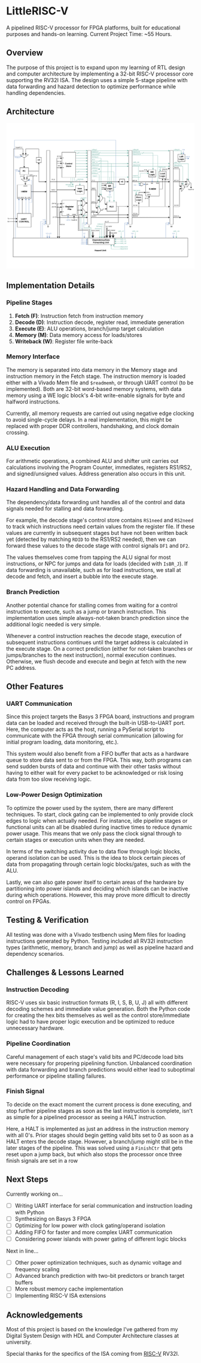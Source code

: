 # LittleRISC-V

A pipelined RISC-V processor for FPGA platforms, built for educational purposes and hands-on learning. Current Project Time: ~55 Hours.

## Overview

The purpose of this project is to expand upon my learning of RTL design and computer architecture by implementing a 32-bit RISC-V processor core supporting the RV32I ISA. The design uses a simple 5-stage pipeline with data forwarding and hazard detection to optimize performance while handling dependencies.

## Architecture

![little-risc-v architecture](./readme/little-risc-v-architecture200.png "little-risc-v architecture")

## Implementation Details

### Pipeline Stages
1. **Fetch (F)**: Instruction fetch from instruction memory
2. **Decode (D)**: Instruction decode, register read, immediate generation
3. **Execute (E)**: ALU operations, branch/jump target calculation
4. **Memory (M)**: Data memory access for loads/stores
5. **Writeback (W)**: Register file write-back

### Memory Interface
The memory is separated into data memory in the Memory stage and instruction memory in the Fetch stage. The instruction memory is loaded either with a Vivado Mem file and `$readmemh`, or through UART control (to be implemented). Both are 32-bit word-based memory systems, with data memory using a WE logic block's 4-bit write-enable signals for byte and halfword instructions.

Currently, all memory requests are carried out using negative edge clocking to avoid single-cycle delays. In a real implementation, this might be replaced with proper DDR controllers, handshaking, and clock domain crossing.

### ALU Execution
For arithmetic operations, a combined ALU and shifter unit carries out calculations involving the Program Counter, immediates, registers RS1/RS2, and signed/unsigned values. Address generation also occurs in this unit.

### Hazard Handling and Data Forwarding
The dependency/data forwarding unit handles all of the control and data signals needed for stalling and data forwarding. 

For example, the decode stage's control store contains `RS1need` and `RS2need` to track which instructions need certain values from the register file. If these values are currently in subsequent stages but have not been written back yet (detected by matching `RDID` to the RS1/RS2 needed), then we can forward these values to the decode stage with control signals `DF1` and `DF2`. 

The values themselves come from tapping the ALU signal for most instructions, or NPC for jumps and data for loads (decided with `IsBR_J`). If data forwarding is unavailable, such as for load instructions, we stall at decode and fetch, and insert a bubble into the execute stage. 

### Branch Prediction
Another potential chance for stalling comes from waiting for a control instruction to execute, such as a jump or branch instruction. This implementation uses simple always-not-taken branch prediction since the additional logic needed is very simple. 

Whenever a control instruction reaches the decode stage, execution of subsequent instructions continues until the target address is calculated in the execute stage. On a correct prediction (either for not-taken branches or jumps/branches to the next instruction), normal execution continues. Otherwise, we flush decode and execute and begin at fetch with the new PC address.

## Other Features

### UART Communication

Since this project targets the Basys 3 FPGA board, instructions and program data can be loaded and received through the built-in USB-to-UART port. Here, the computer acts as the host, running a PySerial script to communicate with the FPGA through serial communication (allowing for initial program loading, data monitoring, etc.).

This system would also benefit from a FIFO buffer that acts as a hardware queue to store data sent to or from the FPGA. This way, both programs can send sudden bursts of data and continue with their other tasks without having to either wait for every packet to be acknowledged or risk losing data from too slow receiving logic. 

### Low-Power Design Optimization

To optimize the power used by the system, there are many different techniques. To start, clock gating can be implemented to only provide clock edges to logic when actually needed. For instance, idle pipeline stages or functional units can all be disabled during inactive times to reduce dynamic power usage. This means that we only pass the clock signal through to certain stages or execution units when they are needed.

In terms of the switching activity due to data flow through logic blocks, operand isolation can be used. This is the idea to block certain pieces of data from propagating through certain logic blocks/gates, such as with the ALU.

Lastly, we can also gate power itself to certain areas of the hardware by partitioning into power islands and deciding which islands can be inactive during which operations. However, this may prove more difficult to directly control on FPGAs.

## Testing & Verification

All testing was done with a Vivado testbench using Mem files for loading instructions generated by Python. Testing included all RV32I instruction types (arithmetic, memory, branch and jump) as well as pipeline hazard and dependency scenarios.

## Challenges & Lessons Learned

### Instruction Decoding
RISC-V uses six basic instruction formats (R, I, S, B, U, J) all with different decoding schemes and immediate value generation. Both the Python code for creating the hex bits themselves as well as the control store/immediate logic had to have proper logic execution and be optimized to reduce unnecessary hardware.

### Pipeline Coordination
Careful management of each stage's valid bits and PC/decode load bits were necessary for propering pipelining function. Unbalanced coordination with data forwarding and branch predictions would either lead to suboptimal performance or pipeline stalling failures.

### Finish Signal
To decide on the exact moment the current process is done executing, and stop further pipeline stages as soon as the last instruction is complete, isn't as simple for a pipelined processor as seeing a HALT instruction. 

Here, a HALT is implemented as just an address in the instruction memory with all 0's. Prior stages should begin getting valid bits set to 0 as soon as a HALT enters the decode stage. However, a branch/jump might still be in the later stages of the pipeline. This was solved using a `FinishCtr` that gets reset upon a jump back, but which also stops the processor once three finish signals are set in a row


## Next Steps

Currently working on...
- [ ] Writing UART interface for serial communication and instruction loading with Python
- [ ] Synthesizing on Basys 3 FPGA
- [ ] Optimizing for low power with clock gating/operand isolation
- [ ] Adding FIFO for faster and more complex UART communication
- [ ] Considering power islands with power gating of different logic blocks 

Next in line...
- [ ] Other power optimization techniques, such as dynamic voltage and frequency scaling
- [ ] Advanced branch prediction with two-bit predictors or branch target buffers
- [ ] More robust memory cache implementation
- [ ] Implementing RISC-V ISA extensions

## Acknowledgements
Most of this project is based on the knowledge I've gathered from my Digital System Design with HDL and Computer Architecture classes at university.

Special thanks for the specifics of the ISA coming from [RISC-V](https://github.com/riscv) RV32I.
